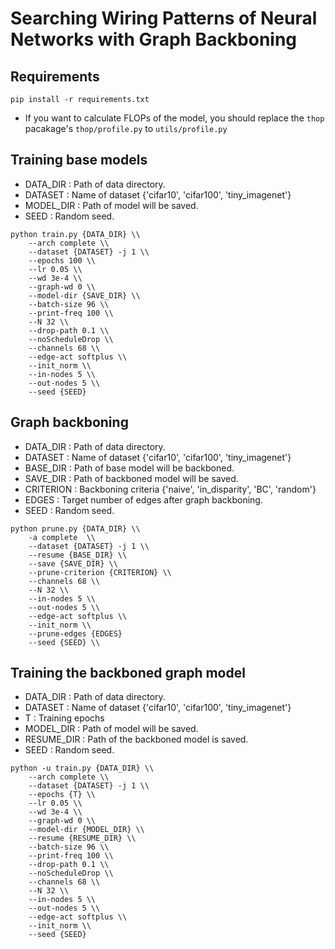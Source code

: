 # Searching Wiring Patterns of Neural Networks with Graph Backboning

## Requirements

```
pip install -r requirements.txt
```

* If you want to calculate FLOPs of the model, you should replace the `thop` pacakage's `thop/profile.py` to `utils/profile.py`

## Training base models

* DATA_DIR : Path of data directory.
* DATASET : Name of dataset {'cifar10', 'cifar100', 'tiny_imagenet'}
* MODEL_DIR : Path of model will be saved.
* SEED : Random seed.

```
python train.py {DATA_DIR} \\
    --arch complete \\
    --dataset {DATASET} -j 1 \\
    --epochs 100 \\
    --lr 0.05 \\
    --wd 3e-4 \\
    --graph-wd 0 \\
    --model-dir {SAVE_DIR} \\
    --batch-size 96 \\
    --print-freq 100 \\
    --N 32 \\
    --drop-path 0.1 \\
    --noScheduleDrop \\
    --channels 68 \\
    --edge-act softplus \\
    --init_norm \\
    --in-nodes 5 \\
    --out-nodes 5 \\
    --seed {SEED}
```

## Graph backboning

* DATA_DIR : Path of data directory.
* DATASET : Name of dataset {'cifar10', 'cifar100', 'tiny_imagenet'}
* BASE_DIR : Path of base model will be backboned.
* SAVE_DIR : Path of backboned model will be saved.
* CRITERION : Backboning criteria {'naive', 'in_disparity', 'BC', 'random'}
* EDGES : Target number of edges after graph backboning.
* SEED : Random seed.

```
python prune.py {DATA_DIR} \\
    -a complete  \\
    --dataset {DATASET} -j 1 \\
    --resume {BASE_DIR} \\
    --save {SAVE_DIR} \\
    --prune-criterion {CRITERION} \\
    --channels 68 \\
    --N 32 \\
    --in-nodes 5 \\
    --out-nodes 5 \\
    --edge-act softplus \\
    --init_norm \\
    --prune-edges {EDGES}
    --seed {SEED} \\
```

## Training the backboned graph model

* DATA_DIR : Path of data directory.
* DATASET : Name of dataset {'cifar10', 'cifar100', 'tiny_imagenet'}
* T : Training epochs
* MODEL_DIR : Path of model will be saved.
* RESUME_DIR : Path of the backboned model is saved.
* SEED : Random seed.

```
python -u train.py {DATA_DIR} \\
    --arch complete \\
    --dataset {DATASET} -j 1 \\
    --epochs {T} \\
    --lr 0.05 \\
    --wd 3e-4 \\
    --graph-wd 0 \\
    --model-dir {MODEL_DIR} \\
    --resume {RESUME_DIR} \\
    --batch-size 96 \\
    --print-freq 100 \\
    --drop-path 0.1 \\
    --noScheduleDrop \\
    --channels 68 \\
    --N 32 \\
    --in-nodes 5 \\
    --out-nodes 5 \\
    --edge-act softplus \\
    --init_norm \\
    --seed {SEED}
```